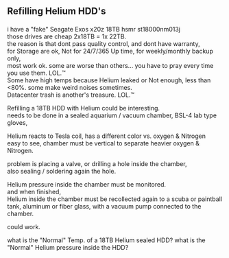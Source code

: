 ## Refilling Helium HDD's </p>

i have a "fake" Seagate Exos x20z 18TB hsmr st18000nm013j  </br>
those drives are cheap 2x18TB = 1x 22TB. </br>
the reason is that dont pass quality control, and dont have warranty,  </br>
for Storage are ok, Not for 24/7/365 Up time, for weekly/monthly backup only, </br>
most work ok. some are worse than others... you have to pray every time you use them. LOL.™ </br>
Some have high temps because Helium leaked or Not enough, less than <80%. some make weird noises sometimes. </br>
Datacenter trash is another's treasure. LOL.™

Refilling a 18TB HDD with Helium could be interesting. </br>
needs to be done in a sealed aquarium / vacuum chamber, BSL-4 lab type gloves, </p>
 
Helium reacts to Tesla coil, has a different color vs. oxygen & Nitrogen </br> 
easy to see, chamber must be vertical to separate heavier oxygen & Nitrogen.

problem is placing a valve, or drilling a hole inside the chamber, </br>
also sealing / soldering again the hole. </p>

Helium pressure inside the chamber must be monitored. </br>
and when finished,  </br>
Helium inside the chamber must be recollected again to a scuba or paintball tank, aluminum or fiber glass,
with a vacuum pump connected to the chamber. </p>

could work. </p>

what is the "Normal" Temp. of a 18TB Helium sealed HDD?
what is the "Normal" Helium pressure inside the HDD?
